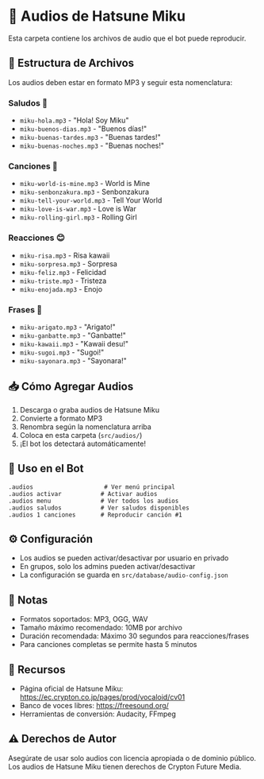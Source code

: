 # 🎵 Audios de Hatsune Miku

Esta carpeta contiene los archivos de audio que el bot puede reproducir.

## 📁 Estructura de Archivos

Los audios deben estar en formato MP3 y seguir esta nomenclatura:

### Saludos 👋
- `miku-hola.mp3` - "Hola! Soy Miku"
- `miku-buenos-dias.mp3` - "Buenos días!"
- `miku-buenas-tardes.mp3` - "Buenas tardes!"
- `miku-buenas-noches.mp3` - "Buenas noches!"

### Canciones 🎤
- `miku-world-is-mine.mp3` - World is Mine
- `miku-senbonzakura.mp3` - Senbonzakura
- `miku-tell-your-world.mp3` - Tell Your World
- `miku-love-is-war.mp3` - Love is War
- `miku-rolling-girl.mp3` - Rolling Girl

### Reacciones 😊
- `miku-risa.mp3` - Risa kawaii
- `miku-sorpresa.mp3` - Sorpresa
- `miku-feliz.mp3` - Felicidad
- `miku-triste.mp3` - Tristeza
- `miku-enojada.mp3` - Enojo

### Frases 🗾
- `miku-arigato.mp3` - "Arigato!"
- `miku-ganbatte.mp3` - "Ganbatte!"
- `miku-kawaii.mp3` - "Kawaii desu!"
- `miku-sugoi.mp3` - "Sugoi!"
- `miku-sayonara.mp3` - "Sayonara!"

## 📥 Cómo Agregar Audios

1. Descarga o graba audios de Hatsune Miku
2. Convierte a formato MP3
3. Renombra según la nomenclatura arriba
4. Coloca en esta carpeta (`src/audios/`)
5. ¡El bot los detectará automáticamente!

## 🎵 Uso en el Bot

```
.audios                    # Ver menú principal
.audios activar           # Activar audios
.audios menu              # Ver todos los audios
.audios saludos           # Ver saludos disponibles
.audios 1 canciones       # Reproducir canción #1
```

## ⚙️ Configuración

- Los audios se pueden activar/desactivar por usuario en privado
- En grupos, solo los admins pueden activar/desactivar
- La configuración se guarda en `src/database/audio-config.json`

## 📝 Notas

- Formatos soportados: MP3, OGG, WAV
- Tamaño máximo recomendado: 10MB por archivo
- Duración recomendada: Máximo 30 segundos para reacciones/frases
- Para canciones completas se permite hasta 5 minutos

## 🔗 Recursos

- Página oficial de Hatsune Miku: https://ec.crypton.co.jp/pages/prod/vocaloid/cv01
- Banco de voces libres: https://freesound.org/
- Herramientas de conversión: Audacity, FFmpeg

## ⚠️ Derechos de Autor

Asegúrate de usar solo audios con licencia apropiada o de dominio público.
Los audios de Hatsune Miku tienen derechos de Crypton Future Media.
